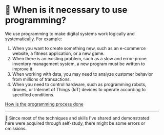 # 📖 When is it necessary to use programming?

We use programming to make digital systems work logically and systematically. For example:

1.  When you want to create something new, such as an e-commerce website, a fitness application, or a new game.
2.  When there is an existing problem, such as a slow and error-prone inventory management system, a new program must be written to improve it.
3.  When working with data, you may need to analyze customer behavior from millions of transactions.
4.  When you need to control hardware, such as programming robots, drones, or Internet of Things (IoT) devices to operate according to specified conditions.

[How is the programming process done](./04-how-is-the-programming-process-done.md)

---

📍 Since most of the techniques and skills I've shared and demonstrated here were acquired through self-study, there might be some errors or omissions. 